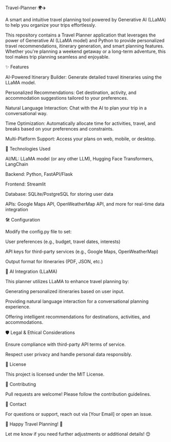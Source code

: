 Travel-Planner 🌍✈️

A smart and intuitive travel planning tool powered by Generative AI (LLaMA) to help you organize your trips effortlessly.

This repository contains a Travel Planner application that leverages the power of Generative AI (LLaMA model) and Python to provide personalized travel recommendations, itinerary generation, and smart planning features. Whether you're planning a weekend getaway or a long-term adventure, this tool makes trip planning seamless and enjoyable.

✨ Features

AI-Powered Itinerary Builder: Generate detailed travel itineraries using the LLaMA model.

Personalized Recommendations: Get destination, activity, and accommodation suggestions tailored to your preferences.

Natural Language Interaction: Chat with the AI to plan your trip in a conversational way.

Time Optimization: Automatically allocate time for activities, travel, and breaks based on your preferences and constraints.

Multi-Platform Support: Access your plans on web, mobile, or desktop.

🚀 Technologies Used

AI/ML: LLaMA model (or any other LLM), Hugging Face Transformers, LangChain

Backend: Python, FastAPI/Flask

Frontend: Streamlit

Database: SQLite/PostgreSQL for storing user data

APIs: Google Maps API, OpenWeatherMap API, and more for real-time data integration

🛠 Configuration

Modify the config.py file to set:

User preferences (e.g., budget, travel dates, interests)

API keys for third-party services (e.g., Google Maps, OpenWeatherMap)

Output format for itineraries (PDF, JSON, etc.)

🤖 AI Integration (LLaMA)

This planner utilizes LLaMA to enhance travel planning by:

Generating personalized itineraries based on user input.

Providing natural language interaction for a conversational planning experience.

Offering intelligent recommendations for destinations, activities, and accommodations.

🛡 Legal & Ethical Considerations

Ensure compliance with third-party API terms of service.

Respect user privacy and handle personal data responsibly.

📜 License

This project is licensed under the MIT License.

🤝 Contributing

Pull requests are welcome! Please follow the contribution guidelines.

📩 Contact

For questions or support, reach out via [Your Email] or open an issue.

🚀 Happy Travel Planning! 🚀

Let me know if you need further adjustments or additional details! 😊
